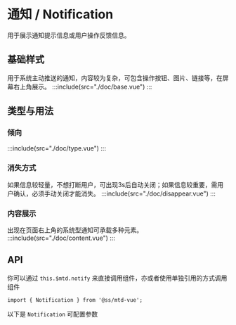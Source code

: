 <style lang='scss'>
.demo-notification {
  .center-h {
    display: flex;
    justify-content: center;
  }
  .mtd-btn{
    margin-right: 20px;
  }
  .preview-btn {
    border-radius: 44px;
    font-weight: bold;
    width: 96px;
    margin-left: 40px;
  }
}
</style>

# 通知 / Notification
用于展示通知提示信息或用户操作反馈信息。

## 基础样式
用于系统主动推送的通知，内容较为复杂，可包含操作按钮、图片、链接等，在屏幕右上角展示。
:::include(src="./doc/base.vue")
:::

## 类型与用法
### 倾向 <design-tag></design-tag>
:::include(src="./doc/type.vue")
:::

### 消失方式 <design-tag></design-tag>
如果信息较轻量，不想打断用户，可出现3s后自动关闭；如果信息较重要，需用户确认，必须手动关闭才能消失。
:::include(src="./doc/disappear.vue")
:::

### 内容展示
出现在页面右上角的系统型通知可承载多种元素。
:::include(src="./doc/content.vue")
:::

## API

你可以通过 `this.$mtd.notify` 来直接调用组件，亦或者使用单独引用的方式调用组件
```
import { Notification } from '@ss/mtd-vue';
```
以下是 `Notification` 可配置参数
<api-doc name="Notification" :doc="require('./api.json')"></api-doc>
